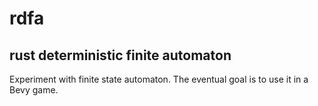 # rdfa
## rust deterministic finite automaton

Experiment with finite state automaton. The eventual goal is to use it in a Bevy game.
